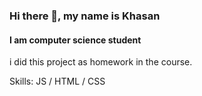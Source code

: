 ### Hi there 👋, my name is Khasan
#### I am computer science student
i did this project as homework in the course.

Skills:  JS / HTML / CSS
